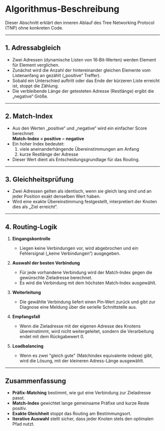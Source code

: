 # Algorithmus‑Beschreibung

Dieser Abschnitt erklärt den inneren Ablauf des Tree Networking Protocol (TNP) ohne konkreten Code.

---

## 1. Adressabgleich

- Zwei Adressen (dynamische Listen von 16‑Bit‑Werten) werden Element für Element verglichen.  
- Zunächst wird die Anzahl der hintereinander gleichen Elemente vom Listenanfang an gezählt („positive“ Treffer).  
- Sobald ein Unterschied auftritt oder das Ende der kürzeren Liste erreicht ist, stoppt die Zählung.  
- Die verbleibende Länge der getesteten Adresse (Restlänge) ergibt die „negative“ Größe.

---

## 2. Match‑Index

- Aus den Werten „positive“ und „negative“ wird ein einfacher Score berechnet:  
  **Match‑Index = positive − negative**  
- Ein hoher Index bedeutet:  
  1. viele aneinanderhängende Übereinstimmungen am Anfang  
  2. kurze Restlänge der Adresse  
- Dieser Wert dient als Entscheidungsgrundlage für das Routing.

---

## 3. Gleichheitsprüfung

- Zwei Adressen gelten als identisch, wenn sie gleich lang sind und an jeder Position exakt denselben Wert haben.  
- Wird eine exakte Übereinstimmung festgestellt, interpretiert der Knoten dies als „Ziel erreicht“.

---

## 4. Routing‑Logik

1. **Eingangskontrolle**  
   - Liegen keine Verbindungen vor, wird abgebrochen und ein Fehlersignal („keine Verbindungen“) ausgegeben.

2. **Auswahl der besten Verbindung**  
   - Für jede vorhandene Verbindung wird der Match‑Index gegen die gewünschte Zieladresse berechnet.  
   - Es wird die Verbindung mit dem höchsten Match‑Index ausgewählt.

3. **Weiterleitung**  
   - Die gewählte Verbindung liefert einen Pin‑Wert zurück und gibt zur Diagnose eine Meldung über die serielle Schnittstelle aus.

4. **Empfangsfall**  
   - Wenn die Zieladresse mit der eigenen Adresse des Knotens übereinstimmt, wird nicht weitergeleitet, sondern die Verarbeitung endet mit dem Rückgabewert 0.

5. **Loadbalancing**
   - Wenn es zwei "gleich gute" (Matchindex equivalente indexe) gibt, wird die Lösung, mit der kleineren Adress-Länge ausgewählt.

---

## Zusammenfassung

- **Präfix‑Matching** bestimmt, wie gut eine Verbindung zur Zieladresse passt.  
- **Match‑Index** gewichtet lange gemeinsame Präfixe und kurze Reste positiv.  
- **Exakte Gleichheit** stoppt das Routing am Bestimmungsort.  
- **Iterative Auswahl** stellt sicher, dass jeder Knoten stets den optimalen Pfad nutzt.  
